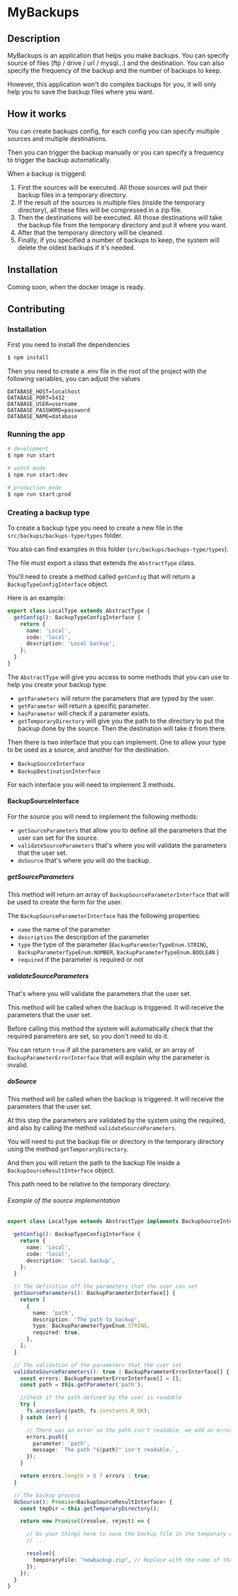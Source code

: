 # MyBackups

## Description

MyBackups is an application that helps you make backups. You can specify source of files (ftp / drive / url / mysql...)
and
the destination.
You can also specify the frequency of the backup and the number of backups to keep.

However, this application won't do complex backups for you, it will only help you to save the backup files where you
want.

## How it works

You can create backups config, for each config you can specify multiple sources and multiple destinations.

Then you can trigger the backup manually or you can specify a frequency to trigger the backup automatically.

When a backup is triggerd:

1. First the sources will be executed. All those sources will put their backup files in a temporary directory.
2. If the result of the sources is multiple files (inside the temporary directory), all these files will be compressed
   in a zip file.
3. Then the destinations will be executed. All those destinations will take the backup file from the temporary directory
   and put it where you want.
4. After that the temporary directory will be cleaned.
5. Finally, if you specified a number of backups to keep, the system will delete the oldest backups if it's needed.

## Installation

Coming soon, when the docker image is ready.

## Contributing

### Installation

First you need to install the dependencies

```bash
$ npm install
```

Then you need to create a .env file in the root of the project with the following variables, you can adjust the values

```
DATABASE_HOST=localhost
DATABASE_PORT=5432
DATABASE_USER=username
DATABASE_PASSWORD=password
DATABASE_NAME=database
```

### Running the app

```bash
# development
$ npm run start

# watch mode
$ npm run start:dev

# production mode
$ npm run start:prod
```

### Creating a backup type

To create a backup type you need to create a new file in the `src/backups/backups-type/types` folder.

You also can find examples in this folder (`src/backups/backups-type/types`).

The file must export a class that extends the `AbstractType` class.

You'll need to create a method called `getConfig` that will return a `BackupTypeConfigInterface` object.

Here is an example:

```typescript
export class LocalType extends AbstractType {
  getConfig(): BackupTypeConfigInterface {
    return {
      name: 'Local',
      code: 'local',
      description: 'Local backup',
    };
  }
}
```

The `AbstractType` will give you access to some methods that you can use to help you create your backup type.

- `getParameters` will return the parameters that are typed by the user.
- `getParameter` will return a specific parameter.
- `hasParameter` will check if a parameter exists.
- `getTemporaryDirectory` will give you the path to the directory to put the backup done by the source. Then the
  destination will take it from there.

Then there is two interface that you can implement. One to allow your type to be used as a source, and another for
the destination.

- `BackupSourceInterface`
- `BackupDestinationInterface`

For each interface you will need to implement 3 methods.

#### BackupSourceInterface

For the source you will need to implement the following methods:

- `getSourceParameters` that allow you to define all the parameters that the user can set for the source.
- `validateSourceParameters` that's where you will validate the parameters that the user set.
- `doSource` that's where you will do the backup.

##### getSourceParameters

This method will return an array of `BackupSourceParameterInterface` that will be used to create the form for the user.

The `BackupSourceParameterInterface` has the following properties:

- `name` the name of the parameter
- `description` the description of the parameter
- `type` the type of the parameter (`BackupParameterTypeEnum.STRING`, `BackupParameterTypeEnum.NUMBER`,
  `BackupParameterTypeEnum.BOOLEAN` )
- `required` if the parameter is required or not

##### validateSourceParameters

That's where you will validate the parameters that the user set.

This method will be called when the backup is triggered. It will receive the parameters that the user set.

Before calling this method the system will automatically check that the required parameters are set, so you don't need
to do it.

You can return `true` if all the parameters are valid, or an array of `BackupParameterErrorInterface` that will explain
why the parameter is invalid.

##### doSource

This method will be called when the backup is triggered. It will receive the parameters that the user set.

At this step the parameters are validated by the system using the required, and also by calling the
method `validateSourceParameters`.

You will need to put the backup file or directory in the temporary directory using the method `getTemporaryDirectory`.

And then you will return the path to the backup file inside a `BackupSourceResultInterface` object.

This path need to be relative to the temporary directory.

###### Example of the source implementation

```typescript
export class LocalType extends AbstractType implements BackupSourceInterface {

  getConfig(): BackupTypeConfigInterface {
    return {
      name: 'Local',
      code: 'local',
      description: 'Local backup',
    };
  }

  // The definition off the parameters that the user can set
  getSourceParameters(): BackupParameterInterface[] {
    return [
      {
        name: 'path',
        description: 'The path to backup',
        type: BackupParameterTypeEnum.STRING,
        required: true,
      },
    ];
  }

  // The validation of the parameters that the user set
  validateSourceParameters(): true | BackupParameterErrorInterface[] {
    const errors: BackupParameterErrorInterface[] = [];
    const path = this.getParameter('path');

    //Check if the path defined by the user is readable
    try {
      fs.accessSync(path, fs.constants.R_OK);
    } catch (err) {

      // There was an error so the path isn't readable, we add an error to the array
      errors.push({
        parameter: 'path',
        message: `The path "${path}" isn't readable.`,
      });
    }

    return errors.length > 0 ? errors : true;
  }

  // The backup process
  doSource(): Promise<BackupSourceResultInterface> {
    const tmpDir = this.getTemporaryDirectory();

    return new Promise((resolve, reject) => {

      // Do your things here to save the backup file in the temporary directory
      // ...

      resolve({
        temporaryFile: "newbackup.zip", // Replace with the name of the backup file
      });
    });
  }
}
```